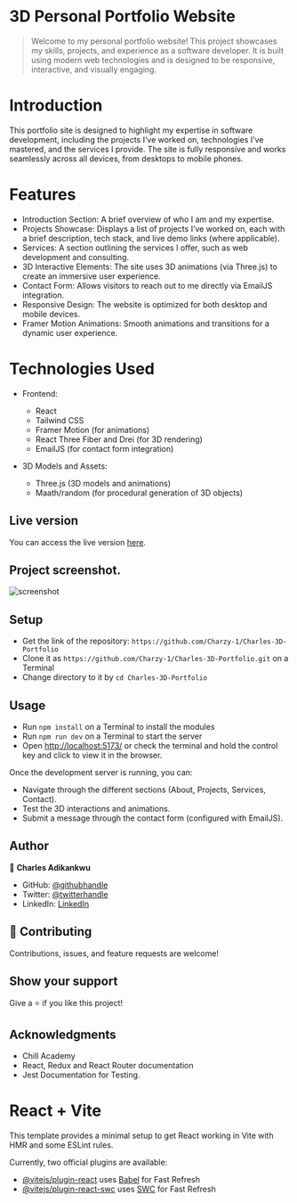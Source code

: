 # 3D Personal Portfolio Website

> Welcome to my personal portfolio website! This project showcases my skills, projects, and experience as a software developer. It is built using modern web technologies and is designed to be responsive, interactive, and visually engaging.

# Introduction
This portfolio site is designed to highlight my expertise in software development, including the projects I’ve worked on, technologies I’ve mastered, and the services I provide. The site is fully responsive and works seamlessly across all devices, from desktops to mobile phones.

# Features
- Introduction Section: A brief overview of who I am and my expertise.
- Projects Showcase: Displays a list of projects I’ve worked on, each with a brief description, tech stack, and live demo links (where applicable).
- Services: A section outlining the services I offer, such as web development and consulting.
- 3D Interactive Elements: The site uses 3D animations (via Three.js) to create an immersive user experience.
- Contact Form: Allows visitors to reach out to me directly via EmailJS integration.
- Responsive Design: The website is optimized for both desktop and mobile devices.
- Framer Motion Animations: Smooth animations and transitions for a dynamic user experience.

# Technologies Used
- Frontend:
    - React
    - Tailwind CSS
    - Framer Motion (for animations)
    - React Three Fiber and Drei (for 3D rendering)
    - EmailJS (for contact form integration)

- 3D Models and Assets:
    - Three.js (3D models and animations)
    - Maath/random (for procedural generation of 3D objects)

## Live version

You can access the live version [here](#).

## Project screenshot.

![screenshot](/public/images/Screenshot.jpeg)

## Setup

- Get the link of the repository: `https://github.com/Charzy-1/Charles-3D-Portfolio`
- Clone it as `https://github.com/Charzy-1/Charles-3D-Portfolio.git` on a Terminal
- Change directory to it by `cd Charles-3D-Portfolio`

## Usage

- Run `npm install` on a Terminal to install the modules
- Run `npm run dev` on a Terminal to start the server 
- Open [http://localhost:5173/](http://localhost:5173) or check the terminal and hold the control key and click to view it in the browser.

Once the development server is running, you can:

- Navigate through the different sections (About, Projects, Services, Contact).
- Test the 3D interactions and animations.
- Submit a message through the contact form (configured with EmailJS).


## Author

👤 **Charles Adikankwu**

- GitHub: [@githubhandle](https://github.com/Charzy-1)
- Twitter: [@twitterhandle](https://x.com/CharlyB124?t=DqI9VdevQ1kz7k3u2dOOtQ&s=08)
- LinkedIn: [LinkedIn](https://www.linkedin.com/in/charles-adikankwu)


## 🤝 Contributing

Contributions, issues, and feature requests are welcome!

## Show your support

Give a ⭐️ if you like this project!

## Acknowledgments

- Chill Academy
- React, Redux and React Router documentation
- Jest Documentation for Testing.

# React + Vite

This template provides a minimal setup to get React working in Vite with HMR and some ESLint rules.

Currently, two official plugins are available:

- [@vitejs/plugin-react](https://github.com/vitejs/vite-plugin-react/blob/main/packages/plugin-react/README.md) uses [Babel](https://babeljs.io/) for Fast Refresh
- [@vitejs/plugin-react-swc](https://github.com/vitejs/vite-plugin-react-swc) uses [SWC](https://swc.rs/) for Fast Refresh
